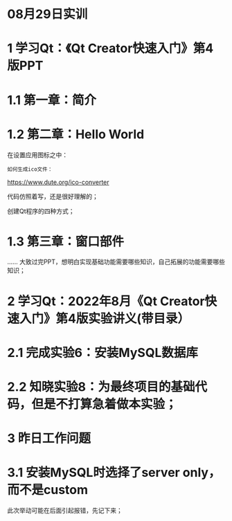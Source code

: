08月29日实训
===

# 1 学习Qt：《Qt Creator快速入门》第4版PPT

# 1.1 第一章：简介

# 1.2 第二章：Hello World

在设置应用图标之中：

    如何生成ico文件：
    
<https://www.dute.org/ico-converter>   

代码仿照着写，还是很好理解的；

创建Qt程序的四种方式；

# 1.3 第三章：窗口部件

......
大致过完PPT，想明白实现基础功能需要哪些知识，自己拓展的功能需要哪些知识；


# 2 学习Qt：2022年8月《Qt Creator快速入门》第4版实验讲义(带目录）

# 2.1 完成实验6：安装MySQL数据库

# 2.2 知晓实验8：为最终项目的基础代码，但是不打算急着做本实验；



# 3 昨日工作问题

# 3.1 安装MySQL时选择了server only，而不是custom

此次举动可能在后面引起报错，先记下来；


